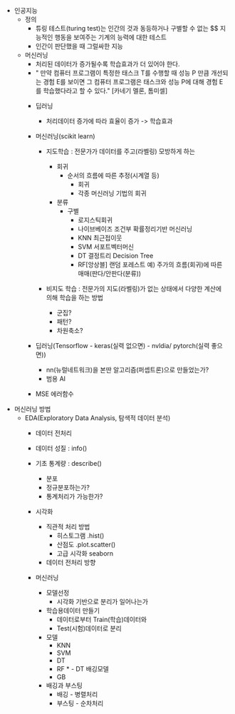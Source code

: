 * 인공지능
    - 정의
        - 튜링 테스트(turing test)는 인간의 것과 동등하거나 구별할 수 없는 $$ 지능적인 행동을 보여주는 기계의 능력에 대한 테스트
        - 인간이 판단했을 때 그럴싸한 지능
    * 머신러닝
        - 처리된 데이터가 증가될수록 학습효과가 더 있어야 한다.
        - " 만약 컴퓨터 프로그램이 특정한 태스크 T를 수행할 때 성능 P 만큼 개선되는 경험 E를 보이면 그 컴퓨터 프로그램은 태스크와 성능 P에 대해 경험 E를 학습했다라고 할 수 있다." [카네기 멜론, 톰미셀]
        * 딥러닝
            - 처리데이터 증가에 따라 효율이 증가 -> 학습효과

        * 머신러닝(scikit learn)
            - 지도학습 : 전문가가 데이터를 주고(라벨링) 모방하게 하는
                - 회귀
                    - 순서의 흐름에 따른 추정(시계열 등)
                        - 회귀
                        - 각종 머신러닝 기법의 회귀
                - 분류
                    - 구별
                        - 로지스틱회귀
                        - 나이브베이즈 조건부 확률정리기반 머신러닝
                        - KNN 최근접이웃
                        - SVM 서포트벡터머신
                        - DT 결정트리 Decision Tree
                        - RF[앙상블] 랜덤 포레스트
                          예) 주가의 흐름(회귀)에 따른 매매(판다/안판다(분류))

            - 비지도 학습 : 전문가의 지도(라벨링)가 없는 상태에서 다양한 계산에 의해 학습을 하는 방법
                - 군집?
                - 패턴?
                - 차원축소?
        * 딥러닝(Tensorflow - keras(실력 없으면) - nvldia/ pytorch(실력 좋으면))
            - nn(뉴럴네트워크)을 본딴 알고리즘(퍼셉트론)으로 만들었는가?
            - 범용 AI

        * MSE 에러함수
* 머신러닝 방법
    - EDA(Exploratory Data Analysis, 탐색적 데이터 분석)
        - 데이터 전처리
        - 데이터 성질 : info()
        - 기초 통계량 : describe()
            * 분포
            - 정규분포하는가?
            - 통계처리가 가능한가?
        - 시각화
            - 직관적 처리 방법
                - 히스토그램 .hist()
                - 산점도 .plot.scatter()
                - 고급 시각화 seaborn
            - 데이터 전처리 방향

        - 머신러닝
            - 모델선정
                - 시각화 기반으로 분리가 일어나는가
            - 학습용데이터 만들기
                - 데이터로부터 Train(학습)데이터와
                - Test(시험)데이터로 분리
            - 모델
                - KNN
                - SVM
                - DT
                - RF * - DT 배깅모델
                - GB
            - 배깅과 부스팅
                - 배깅 - 병렬처리
                - 부스팅 - 순차처리